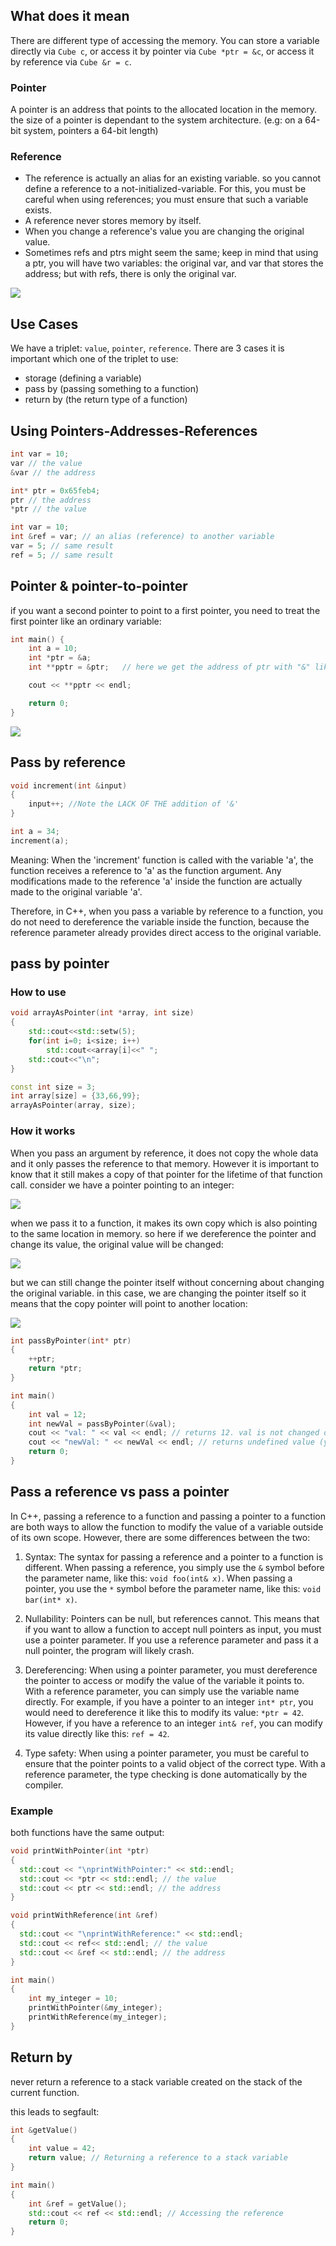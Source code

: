 ## What does it mean

There are different type of accessing the memory. You can store a variable directly via `Cube c`, or access it by pointer via `Cube *ptr = &c`, or access it by reference via `Cube &r = c`.

### Pointer

A pointer is an address that points to the allocated location in the memory. the size of a pointer is dependant to the system architecture. (e.g: on a 64-bit system, pointers a 64-bit length)

### Reference

- The reference is actually an alias for an existing variable. so you cannot define a reference to a not-initialized-variable. For this, you must be careful when using references; you must ensure that such a variable exists.
- A reference never stores memory by itself.
- When you change a reference's value you are changing the original value.
- Sometimes refs and ptrs might seem the same; keep in mind that using a ptr, you will have two variables: the original var, and var that stores the address; but with refs, there is only the original var.

![](/images/ptr-ref.PNG)

## Use Cases

We have a triplet: `value`, `pointer`, `reference`. There are 3 cases it is important which one of the triplet to use:

- storage (defining a variable)
- pass by (passing something to a function)
- return by (the return type of a function)

## Using Pointers-Addresses-References

```cpp
int var = 10;
var // the value
&var // the address
```

```cpp
int* ptr = 0x65feb4;
ptr // the address
*ptr // the value
```

```cpp
int var = 10;
int &ref = var; // an alias (reference) to another variable
var = 5; // same result
ref = 5; // same result
```

## Pointer & pointer-to-pointer
if you want a second pointer to point to a first pointer, you need to treat the first pointer like an ordinary variable:
```cpp
int main() {
    int a = 10;          
    int *ptr = &a;       
    int **pptr = &ptr;   // here we get the address of ptr with "&" like a normal variable

    cout << **pptr << endl;  

    return 0;
}
```

![](/images/ptr-to-ptr.jpeg)

## Pass by reference

```cpp
void increment(int &input)
{
    input++; //Note the LACK OF THE addition of '&'
}

int a = 34;
increment(a);
```

Meaning: When the 'increment' function is called with the variable 'a', the function receives a reference to 'a' as the function argument. Any modifications made to the reference 'a' inside the function are actually made to the original variable 'a'.

Therefore, in C++, when you pass a variable by reference to a function, you do not need to dereference the variable inside the function, because the reference parameter already provides direct access to the original variable.

## pass by pointer

### How to use

```cpp
void arrayAsPointer(int *array, int size)
{
    std::cout<<std::setw(5);
    for(int i=0; i<size; i++)
        std::cout<<array[i]<<" ";
    std::cout<<"\n";
}

const int size = 3;
int array[size] = {33,66,99};
arrayAsPointer(array, size);
```

### How it works

When you pass an argument by reference, it does not copy the whole data and it only passes the reference to that memory. However it is important to know that it still makes a copy of that pointer for the lifetime of that function call. consider we have a pointer pointing to an integer:

![](/images/pass-by-pointer1.png)

when we pass it to a function, it makes its own copy which is also pointing to the same location in memory. so here if we dereference the pointer and change its value, the original value will be changed:

![](/images/pass-by-pointer2.png)

but we can still change the pointer itself without concerning about changing the original variable. in this case, we are changing the pointer itself so it means that the copy pointer will point to another location:

![](/images/pass-by-pointer3.png)

```cpp
int passByPointer(int* ptr)
{
    ++ptr;
    return *ptr;
}

int main()
{
    int val = 12;
    int newVal = passByPointer(&val);
    cout << "val: " << val << endl; // returns 12. val is not changed despite that we are changing the argument of the function in it
    cout << "newVal: " << newVal << endl; // returns undefined value (you can also decide to point to an specific location
    return 0;
}
```

## Pass a reference vs pass a pointer

In C++, passing a reference to a function and passing a pointer to a function are both ways to allow the function to modify the value of a variable outside of its own scope. However, there are some differences between the two:

1. Syntax: The syntax for passing a reference and a pointer to a function is different. When passing a reference, you simply use the `&` symbol before the parameter name, like this: `void foo(int& x)`. When passing a pointer, you use the `*` symbol before the parameter name, like this: `void bar(int* x)`.

2. Nullability: Pointers can be null, but references cannot. This means that if you want to allow a function to accept null pointers as input, you must use a pointer parameter. If you use a reference parameter and pass it a null pointer, the program will likely crash.

3. Dereferencing: When using a pointer parameter, you must dereference the pointer to access or modify the value of the variable it points to. With a reference parameter, you can simply use the variable name directly. For example, if you have a pointer to an integer `int* ptr`, you would need to dereference it like this to modify its value: `*ptr = 42`. However, if you have a reference to an integer `int& ref`, you can modify its value directly like this: `ref = 42`.

4. Type safety: When using a pointer parameter, you must be careful to ensure that the pointer points to a valid object of the correct type. With a reference parameter, the type checking is done automatically by the compiler.

### Example

both functions have the same output:

```cpp
void printWithPointer(int *ptr)
{
  std::cout << "\nprintWithPointer:" << std::endl;
  std::cout << *ptr << std::endl; // the value
  std::cout << ptr << std::endl; // the address
}
```

```cpp
void printWithReference(int &ref)
{
  std::cout << "\nprintWithReference:" << std::endl;
  std::cout << ref<< std::endl; // the value
  std::cout << &ref << std::endl; // the address
}
```

```cpp
int main()
{
    int my_integer = 10;
    printWithPointer(&my_integer);
    printWithReference(my_integer);
}
```
## Return by
never return a reference to a stack variable created on the stack of the current function. 

this leads to segfault:

```cpp
int &getValue()
{
    int value = 42;
    return value; // Returning a reference to a stack variable
}

int main()
{
    int &ref = getValue();
    std::cout << ref << std::endl; // Accessing the reference
    return 0;
}
```
